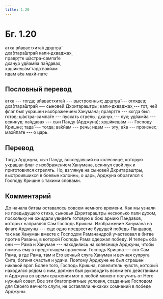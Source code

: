 ```yaml
---
title: 1.20
---
```


# Бг. 1.20
атха вйавастхита̄н др̣шт̣ва̄<br/>
дха̄ртара̄шт̣ра̄н капи-дхваджах̣<br/>
правр̣тте ш́астра-сампа̄те<br/>
дханур удйамйа па̄н̣д̣авах̣<br/>
хр̣шӣкеш́ам̇ тада̄ ва̄кйам<br/>
идам а̄ха махӣ-пате
## Пословный перевод

атха --- тогда; вйавастхита̄н --- выстроенных; др̣шт̣ва̄ --- оглядев;
дха̄ртара̄шт̣ра̄н --- сыновей Дхритараштры; капи-дхваджах̣ --- тот, чей флаг
был украшен изображением Ханумана; правр̣тте --- когда был готов;
ш́астра-сампа̄те --- пускать стрелы; дханух̣ --- лук; удйамйа --- вскинув;
па̄н̣д̣авах̣ --- сын Панду (Арджуна); хр̣шӣкеш́ам --- Господу Кришне; тада̄ ---
тогда; ва̄кйам --- речь; идам --- эту; а̄ха --- произнес; махӣпате --- о
царь.

## Перевод

Тогда Арджуна, сын Панду, восседавший на колеснице, которую украшал флаг
с изображением Ханумана, вскинул свой лук и приготовился стрелять. Но,
взглянув на сыновей Дхритараштры, выстроившихся в боевые колонны, о
царь, Арджуна обратился к Господу Кришне с такими словами.

## Комментарий

До начала битвы оставалось совсем немного времени. Как мы узнали из
предыдущего стиха, сыновья Дхритараштры несколько пали духом, поскольку
не ожидали увидеть готовую к бою армию Пандавов, которых направлял Сам
Господь Кришна. Изображение Ханумана на флаге Арджуны --- еще одно
предвестие будущей победы Пандавов, так как Хануман вместе с Господом
Рамачандрой участвовал в битве против Раваны, в которой Господь Рама
одержал победу. И теперь оба они --- Рама и Хануман --- находились на
колеснице Арджуны, чтобы помочь ему в предстоящем сражении. Господь
Кришна --- это Сам Рама, а где Рама, там и Его вечный слуга Хануман и
вечная супруга Сита, богиня счастья и удачи. Поэтому Арджуне не был
страшен никакой враг. Более того, Господь Кришна, повелитель чувств,
который находился рядом с ним, должен был руководить всеми его
действиями и Арджуна во время сражения мог в любой момент получить от
Него нужный совет. Все эти благоприятные условия, созданные Господом для
Своего вечного слуги, не оставляли никаких сомнений в победе Арджуны.
